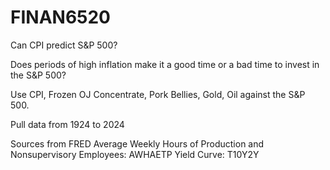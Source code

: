 # FINAN6520
Can CPI predict S&P 500?

Does periods of high inflation make it a good time or a bad time to invest in the S&P 500?

Use CPI, Frozen OJ Concentrate, Pork Bellies, Gold, Oil against the S&P 500.

Pull data from 1924 to 2024

Sources from FRED
Average Weekly Hours of Production and Nonsupervisory Employees: AWHAETP
Yield Curve: T10Y2Y

